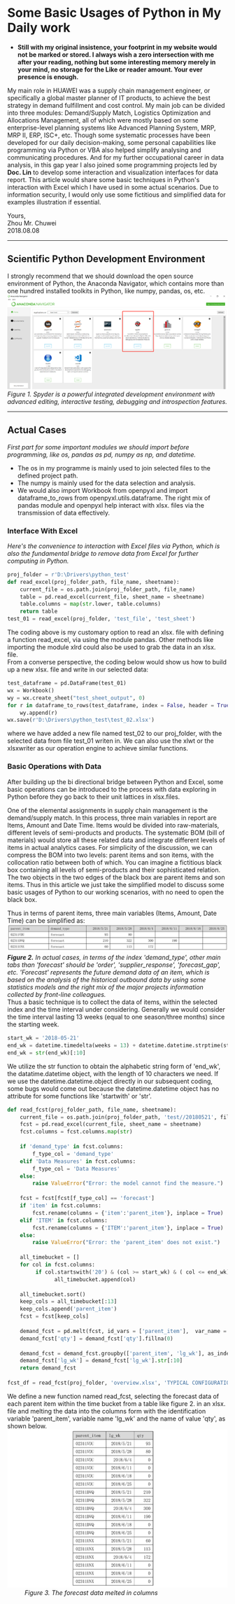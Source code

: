 # Some Basic Usages of Python in My Daily work           
- **Still with my original insistence, your footprint in my website would not be marked or stored. I always wish a zero intersection with me after your reading, nothing but some interesting memory merely in your mind, no storage for the Like or reader amount. Your ever presence is enough.**             


My main role in HUAWEI was a supply chain management engineer, or specifically a global master planner of IT products, to achieve the best strategy in demand fulfillment and cost control. My main job can be divided into three modules: Demand/Supply Match, Logistics Optimization and Allocations Management, all of which were mostly based on some enterprise-level planning systems like Advanced Planning System, MRP, MRP II, ERP, ISC+, etc. Though some systematic processes have been developed for our daily decision-making, some personal capabilities like programming via Python or VBA also helped simplify analysing and communicating procedures. And for my further occupational career in data analysis, in this gap year I also joined some programming projects led by **Doc. Lin** to develop some interaction and visualization interfaces for data report. This article would share some basic techniques in Python's interaction with Excel which I have used in some actual scenarios. Due to information security, I would only use some fictitious and simplified data for examples illustration if essential.         
          
          
Yours,         
Zhou Mr. Chuwei          
2018.08.08       

------------------------                   
         
## Scientific Python Development Environment               
I strongly recommend that we should download the open source environment of Python, the Anaconda Navigator, which contains more than one hundred installed toolkits in Python, like numpy, pandas, os, etc.       
![anaconda](https://github.com/zhouchw5/Python_excel.github.io/blob/master/anaconda.png)              
_Figure 1. Spyder is a powerful integrated development environment with advanced editing, interactive testing, debugging and introspection features._          
          
------------------------           
             
## Actual Cases           
_First part for some important modules we should import before programming, like os, pandas as pd, numpy as np, and datetime._         
- The os in my programme is mainly used to join selected files to the defined project path.                
- The numpy is mainly used for the data selection and analysis.        
- We would also import Workbook from openpyxl and import dataframe_to_rows from openpyxl.utils.dataframe. The right mix of pandas module and openpyxl help interact with xlsx. files via the transmission of data effectively.                
         
### Interface With Excel        
_Here's the convenience to interaction with Excel files via Python, which is also the fundamental bridge to remove data from Excel for further computing in Python._                   
``` python         
proj_folder = r'D:\Drivers\python_test'
def read_excel(proj_folder_path, file_name, sheetname):
    current_file = os.path.join(proj_folder_path, file_name)
    table = pd.read_excel(current_file, sheet_name = sheetname)
    table.columns = map(str.lower, table.columns)
    return table          
test_01 = read_excel(proj_folder, 'test_file', 'test_sheet')         
```       
The coding above is my customary option to read an xlsx. file with defining a function read_excel, via using the module pandas. Other methods like importing the module xlrd could also be used to grab the data in an xlsx. file.        
From a converse perspective, the coding below would show us how to build up a new xlsx. file and write in our selected data:         
``` python         
test_dataframe = pd.DataFrame(test_01)
wx = Workbook()
wy = wx.create_sheet("test_sheet_output", 0)
for r in dataframe_to_rows(test_dataframe, index = False, header = True):
    wy.append(r)
wx.save(r'D:\Drivers\python_test\test_02.xlsx')      
```           
where we have added a new file named test_02 to our proj_folder, with the selected data from file test_01 writen in. We can also use the xlwt or the xlsxwriter as our operation engine to achieve similar functions.        
             
### Basic Operations with Data         
After building up the bi directional bridge between Python and Excel, some basic operations can be introduced to the process with data exploring in Python before they go back to their unit lattices in xlsx.files.                
            
One of the elemental assignments in supply chain management is the demand/supply match. In this process, three main variables in report are Items, Amount and Date Time. Items would be divided into raw-materials, different levels of semi-products and products. The systematic BOM (bill of materials) would store all these related data and integrate different levels of items in actual analytics cases. For simplicity of the discussion, we can compress the BOM into two levels: parent items and son items, with the collocation ratio between both of which. You can imagine a fictitious black box containing all levels of semi-products and their sophisticated relation. The two objects in the two edges of the black box are parent items and son items. Thus in this article we just take the simplified model to discuss some basic usages of Python to our working scenarios, with no need to open the black box.          
          
Thus in terms of parent items, three main variables (Items, Amount, Date Time) can be simplified as:          
![parentitemsforecast](https://github.com/zhouchw5/Python_excel.github.io/blob/master/parentitemforecast.png)          
_**Figure 2.** In actual cases, in terms of the index 'demand_type', other main tabs than 'forecast' should be 'order', 'supplier_response', 'forecast_gap', etc. 'Forecast' represents the future demand data of an item, which is based on the analysis of the historical outbound data by using some statistics models and the right mix of the major projects information collected by front-line colleagues._                        
Thus a basic technique is to collect the data of items, within the selected index and the time interval under considering. Generally we would consider the time interval lasting 13 weeks (equal to one season/three months) since the starting week.           
``` python      
start_wk = '2018-05-21'           
end_wk = datetime.timedelta(weeks = 13) + datetime.datetime.strptime(start_wk, "%Y-%m-%d")        
end_wk = str(end_wk)[:10]       
```         
We utilize the str function to obtain the alphabetic string form of 'end_wk', the datatime.datetime object, with the length of 10 characters we need. If we use the datetime.datetime.object directly in our subsequent coding, some bugs would come out because the datetime.datetime object has no attribute for some functions like 'startwith' or 'str'.                  
         
``` python         
def read_fcst(proj_folder_path, file_name, sheetname):
    current_file = os.path.join(proj_folder_path, 'test//20180521', file_name)
    fcst = pd.read_excel(current_file, sheet_name = sheetname)
    fcst.columns = fcst.columns.map(str)        
    
    if 'demand_type' in fcst.columns:
        f_type_col = 'demand_type'      
    elif 'Data Measures' in fcst.columns:
        f_type_col = 'Data Measures'
    else:
        raise ValueError("Error: the model cannot find the measure.")
    
    fcst = fcst[fcst[f_type_col] == 'forecast']
    if 'item' in fcst.columns:
        fcst.rename(columns = {'item':'parent_item'}, inplace = True)
    elif 'ITEM' in fcst.columns:
        fcst.rename(columns = {'ITEM':'parent_item'}, inplace = True)
    else:
        raise ValueError("Error: the 'parent_item' does not exist.")
        
    all_timebucket = []
    for col in fcst.columns:
         if col.startswith('20') & (col >= start_wk) & ( col <= end_wk):
               all_timebucket.append(col)        

    all_timebucket.sort()
    keep_cols = all_timebucket[:13]
    keep_cols.append('parent_item')
    fcst = fcst[keep_cols]
    
    demand_fcst = pd.melt(fcst, id_vars = ['parent_item'],  var_name = 'lg_wk', value_name = 'qty')
    demand_fcst['qty'] = demand_fcst['qty'].fillna(0) 
    
    demand_fcst = demand_fcst.groupby(['parent_item', 'lg_wk'], as_index = False)['qty'].sum()
    demand_fcst['lg_wk'] = demand_fcst['lg_wk'].str[:10]  
    return demand_fcst       
    
fcst_df = read_fcst(proj_folder, 'overview.xlsx', 'TYPICAL CONFIGURATION FORECAST')
```        
We define a new function named read_fcst, selecting the forecast data of each parent item within the time bucket from a table like figure 2. in an xlsx. file and melting the data into the columns form with the identification variable 'parent_item', variable name 'lg_wk' and the name of value 'qty', as shown below.           
![columnsformofforecastdata](https://github.com/zhouchw5/Python_excel.github.io/blob/master/columnsformofforecastdata.png)          
&nbsp; &nbsp; &nbsp; &nbsp; &nbsp; _Figure 3. The forecast data melted in columns_        
        
        
    



















